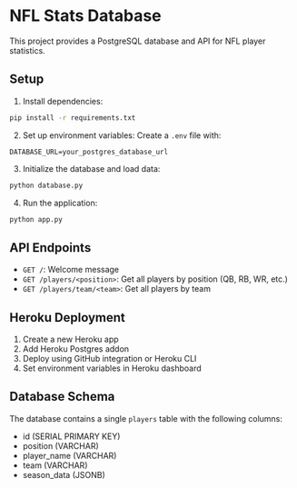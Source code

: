 # NFL Stats Database

This project provides a PostgreSQL database and API for NFL player statistics.

## Setup

1. Install dependencies:
```bash
pip install -r requirements.txt
```

2. Set up environment variables:
Create a `.env` file with:
```
DATABASE_URL=your_postgres_database_url
```

3. Initialize the database and load data:
```bash
python database.py
```

4. Run the application:
```bash
python app.py
```

## API Endpoints

- `GET /`: Welcome message
- `GET /players/<position>`: Get all players by position (QB, RB, WR, etc.)
- `GET /players/team/<team>`: Get all players by team

## Heroku Deployment

1. Create a new Heroku app
2. Add Heroku Postgres addon
3. Deploy using GitHub integration or Heroku CLI
4. Set environment variables in Heroku dashboard

## Database Schema

The database contains a single `players` table with the following columns:
- id (SERIAL PRIMARY KEY)
- position (VARCHAR)
- player_name (VARCHAR)
- team (VARCHAR)
- season_data (JSONB) 